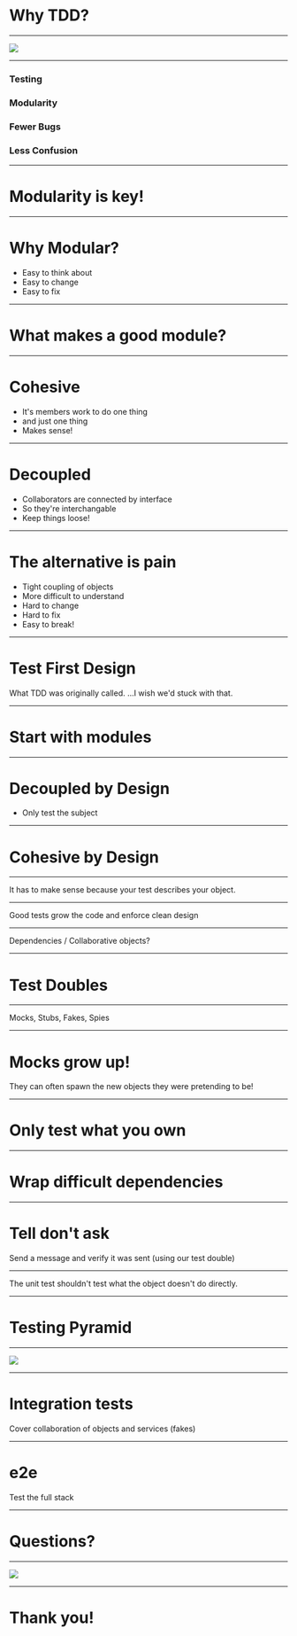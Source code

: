 # Why TDD?

---

![](RGR.jpg)

---

### Testing
### Modularity
### Fewer Bugs
### Less Confusion

---

# Modularity is key!

---

# Why Modular?

- Easy to think about
- Easy to change
- Easy to fix

---

# What makes a good module?

---

# Cohesive

- It's members work to do one thing
- and just one thing
- Makes sense!

---

# Decoupled

- Collaborators are connected by interface
- So they're interchangable
- Keep things loose!

---

# The alternative is pain

- Tight coupling of objects
- More difficult to understand
- Hard to change
- Hard to fix
- Easy to break!

---

# Test First Design

What TDD was originally called. ...I wish we'd stuck with that.

---

# Start with modules

---

# Decoupled by Design

- Only test the subject

---

# Cohesive by Design

---

It has to make sense because your test describes your object.

---

Good tests grow the code and enforce clean design

---

Dependencies / Collaborative objects?

---

# Test Doubles

---

Mocks, Stubs, Fakes, Spies

---

# Mocks grow up!

They can often spawn the new objects they were pretending to be!

---

# Only test what you own

---

# Wrap difficult dependencies

---

# Tell don't ask

Send a message and verify it was sent (using our test double)

---

The unit test shouldn't test what the object doesn't do directly.

---

# Testing Pyramid

---

![](PYRAMID.jpg)

---

# Integration tests

Cover collaboration of objects and services (fakes)

---

# e2e

Test the full stack

---

# Questions?

---

![](RGR2.jpg)

---

# Thank you!
